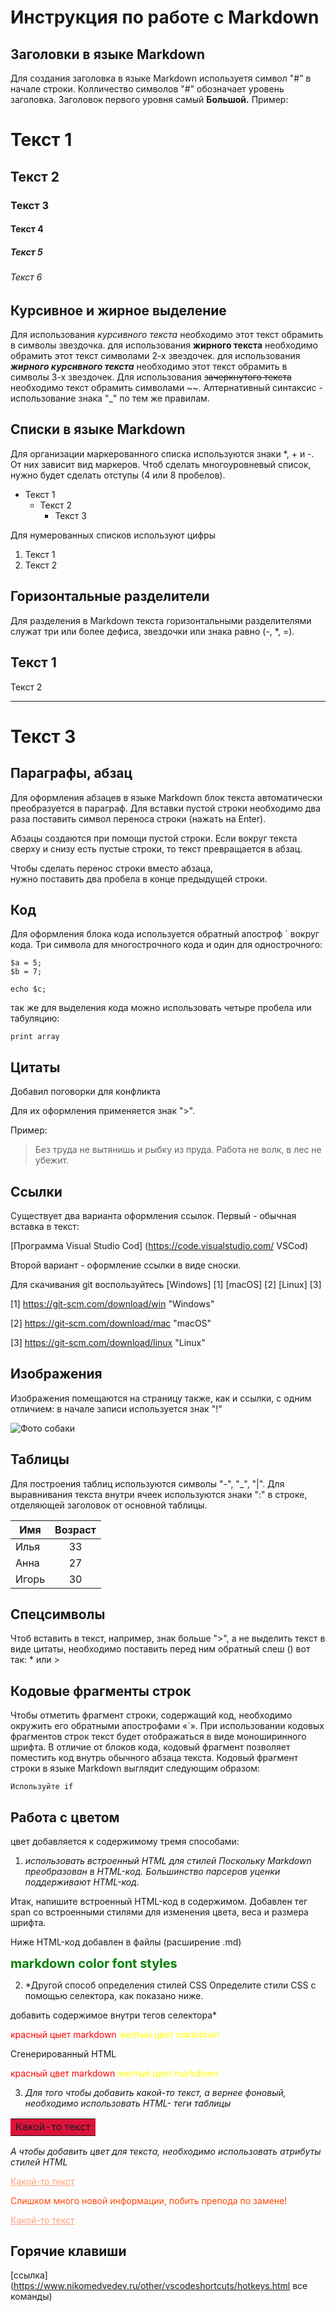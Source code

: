 # Инструкция по работе с Markdown

## Заголовки в языке Markdown
Для создания заголовка в языке Markdown используетя символ "#" в начале строки. Колличество символов "#" обозначает уровень заголовка. Заголовок первого уровня самый **Большой.** Пример:

# Текст 1 
## Текст 2
### Текст 3
#### Текст 4
##### Текст 5
###### Текст 6

## Курсивное и жирное выделение
Для использования *курсивного текста* необходимо этот текст обрамить в символы звездочка. для использования **жирного текста** необходимо обрамить этот текст символами 2-х звездочек. для использования ***жирного курсивного текста*** необходимо этот текст обрамить в символы 3-х звездочек. Для использования ~~зачеркнутого текста~~ необходимо текст обрамить символами ~~. Алтернативный синтаксис - использование знака "_" по тем же правилам.

## Списки в языке Markdown
Для организации маркерованного списка используются знаки *, + и -. От них зависит вид маркеров. Чтоб сделать многоуровневый список, нужно будет сделать отступы (4 или 8 пробелов).
* Текст 1
    - Текст 2
        + Текст 3
        
Для нумерованных списков используют цифры
1. Текст 1
2. Текст 2

## Горизонтальные разделители
Для разделения в Markdown текста горизонтальными разделителями служат три или более дефиса, звездочки или знака равно (-, *, =).

Текст 1
-------------
Текст 2
*********
Текст 3
====

## Параграфы, абзац
Для оформления абзацев в языке Markdown блок текста автоматически преобразуется в параграф. Для вставки пустой строки необходимо два раза поставить символ переноса строки (нажать на Enter).

Абзацы создаются при помощи пустой строки. Если вокруг текста сверху и снизу есть пустые строки, то текст превращается в абзац.

Чтобы сделать перенос строки вместо абзаца,  
нужно поставить два пробела в конце предыдущей строки.

## Код
Для оформления блока кода используется обратный апостроф ` вокруг кода. Три символа для многострочного кода и один для однострочного:
```
$a = 5;
$b = 7;
```

`echo $c;`

так же для выделения кода можно использовать четыре пробела или табуляцию:

    print array

## Цитаты
Добавил поговорки для конфликта

Для их оформления применяется знак ">". 

Пример:

> Без труда не вытянишь и рыбку из пруда.
> Работа не волк, в лес не убежит.

## Ссылки
Существует два варианта оформления ссылок. 
Первый - обычная вставка в текст:

[Программа Visual Studio Cod] (https://code.visualstudio.com/ VSCod)

Второй вариант - оформление ссылки в виде сноски.

Для скачивания git воспользуйтесь [Windows] [1] [macOS] [2] [Linux] [3]

[1] https://git-scm.com/download/win "Windows"

[2] https://git-scm.com/download/mac "macOS"

[3] https://git-scm.com/download/linux "Linux"

## Изображения
Изображения помещаются на страницу также, как и ссылки, с одним отличием: в начале записи используется знак "!"

![Фото собаки](media-share.jpg)

## Таблицы
Для построения таблиц используются символы "-", "_", "|". Для выравнивания текста внутри ячеек используются знаки ":" в строке, отделяющей заголовок от основной таблицы.

  Имя   |  Возраст
--------|:---------:
Илья    | 33
Анна    | 27
Игорь   | 30

## Спецсимволы
Чтоб вставить в текст, например, знак больше ">", а не выделить текст в виде цитаты, необходимо поставить перед ним обратный слеш (\) вот так: \* или \>

## Кодовые фрагменты строк
Чтобы отметить фрагмент строки, содержащий код, необходимо окружить его обратными апострофами «`». При использовании кодовых фрагментов строк текст будет отображаться в виде моноширинного шрифта. В отличие от блоков кода, кодовый фрагмент позволяет поместить код внутрь обычного абзаца текста. Кодовый фрагмент строки в языке Markdown выглядит следующим образом:

`Используйте if`

## Работа с цветом
цвет добавляется к содержимому тремя способами:

1. *использовать встроенный HTML для стилей
Поскольку Markdown преобразован в HTML-код. Большинство парсеров уценки поддерживают HTML-код.*

Итак, напишите встроенный HTML-код в содержимом. Добавлен тег span со встроенными стилями для изменения цвета, веса и размера шрифта.

Ниже HTML-код добавлен в файлы (расширение .md)

<span style="color:green;font-weight:700;font-size:20px">
    markdown color font styles
</span>

2. *Другой способ определения стилей CSS
Определите стили CSS с помощью селектора, как показано ниже.

добавить содержимое внутри тегов селектора*  
<style>
red { color: red }
yellow { color: yellow }
</style>

<red> красный цыет markdown</red>
<yellow> желтый цвет markdown</yellow>

Сгенерированный HTML
<p><red> красный цвет markdown</red>
<yellow> желтый цвет markdown</yellow></p>

3. *Для того чтобы добавить какой-то текст, а вернее фоновый, необходимо использовать HTML- теги таблицы*
<table>
<tr><td bgcolor="#DC143C">
Какой-то текст
</td><tr>
</table>

*А чтобы добавить цвет для текста, необходимо использовать атрибуты стилей HTML*

<a href="https://mirpozitiva.ru/wp-content/uploads/2019/11/1477469601_nature_gora.jpg" style="color:#FFA07A">Какой-то текст</a>

<p style="color:#FF4500">Слишком много новой информации, побить препода по замене!</p>
<a href="#" style="color:#FFA07A">Какой-то текст</a>


## Горячие клавиши
[ссылка] (https://www.nikomedvedev.ru/other/vscodeshortcuts/hotkeys.html все команды)



